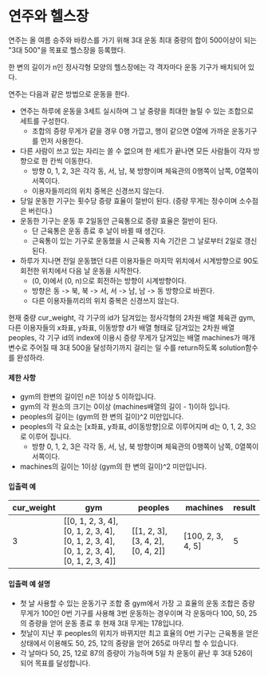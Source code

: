 # 연주와 헬스장

연주는 올 여름 승주와 바캉스를 가기 위해 3대 운동 최대 중량의 합이 500이상이 되는 "3대 500"을 목표로 헬스장을 등록했다.

한 변의 길이가 n인 정사각형 모양의 헬스장에는 각 격자마다 운동 기구가 배치되어 있다.

연주는 다음과 같은 방법으로 운동을 한다.

* 연주는 하루에 운동을 3세트 실시하며 그 날 중량을 최대한 늘릴 수 있는 조합으로 세트를 구성한다.
  * 조합의 증량 무게가 같을 경우 0행 가깝고, 행이 같으면 0열에 가까운 운동기구를 먼저 사용한다. 
* 다른 사람이 쓰고 있는 자리는 쓸 수 없으며 한 세트가 끝나면 모든 사람들이 각자 방향으로 한 칸씩 이동한다.
  * 방향 0, 1, 2, 3은 각각 동, 서, 남, 북 방향이며 체육관의 0행쪽이 남쪽, 0열쪽이 서쪽이다.
  * 이용자들끼리의 위치 중복은 신경쓰지 않는다.
* 당일 운동한 기구는 횟수당 증량 효율이 절반이 된다. (증량 무게는 정수이며 소수점은 버린다.)
* 운동한 기구는 운동 후 2일동안 근육통으로 증량 효율은 절반이 된다. 
  * 단 근육통은 운동 종료 후 날이 바뀔 때 생긴다.
  * 근육통이 있는 기구로 운동했을 시 근육통 지속 기간은 그 날로부터 2일로 갱신된다.
* 하루가 지나면 전일 운동했던 다른 이용자들은 마지막 위치에서 시계방향으로 90도 회전한 위치에서 다음 날 운동을 시작한다.
  * (0, 0)에서 (0, n)으로 회전하는 방향이 시계방향이다.
  * 방향은 동 -> 북, 북 -> 서, 서 -> 남, 남 -> 동 방향으로 바뀐다.
  * 다른 이용자들끼리의 위치 중복은 신경쓰지 않는다.

현재 중량 cur_weight, 각 기구의 id가 담겨있는 정사각형의 2차원 배열 체육관 gym, 다른 이용자들의 x좌표, y좌표, 이동방향 d가 배열 형태로 담겨있는 2차원 배열 peoples, 각 기구 id의 index에 이용시 증량 무게가 담겨있는 배열 machines가 매개변수로 주어질 때 3대 500을 달성하기까지 걸리는 일 수를 return하도록 solution함수를 완성하라.

#### 제한 사항

* gym의 한변의 길이인 n은 1이상 5 이하입니다.
* gym의 각 원소의 크기는 0이상 (machines배열의 길이 - 1)이하 입니다.
* peoples의 길이는 (gym의 한 변의 길이)^2 미만입니다.
* peoples의 각 요소는 [x좌표, y좌표, d이동방향]으로 이루어지며 d는 0, 1, 2, 3으로 이루어 집니다.
  * 방향 0, 1, 2, 3은 각각 동, 서, 남, 북 방향이며 체육관의 0행쪽이 남쪽, 0열쪽이 서쪽이다.
* machines의 길이는 1이상 (gym의 한 변의 길이)^2 미만입니다.

#### 입출력 예

| cur_weight | gym                                                          | peoples                           | machines          | result |
| ---------- | ------------------------------------------------------------ | --------------------------------- | ----------------- | ------ |
| 3          | [[0, 1, 2, 3, 4], [0, 1, 2, 3, 4], [0, 1, 2, 3, 4], [0, 1, 2, 3, 4], [0, 1, 2, 3, 4]] | [[1, 2, 3], [3, 4, 2], [0, 4, 2]] | [100, 2, 3, 4, 5] | 5      |

#### 입출력 예 설명

* 첫 날 사용할 수 있는 운동기구 조합 중 gym에서 가장 고 효율의 운동 조합은 증량 무게가 100인 0번 기구를 사용해 3번 운동하는 경우이며 각 운동마다 100, 50, 25의 증량을 얻어 운동 종료 후 현재 3대 무게는 178입니다.
* 첫날이 지난 후 peoples의 위치가 바뀌지만 최고 효율의 0번 기구는 근육통을 얻은 상태에서 이용해도 50, 25, 12의 중량을 얻어 265로 마무리 할 수 있습니다.
* 각 날마다 50, 25, 12로 87의 증량이 가능하며 5일 차 운동이 끝난 후 3대 526이 되어 목표를 달성합니다.

